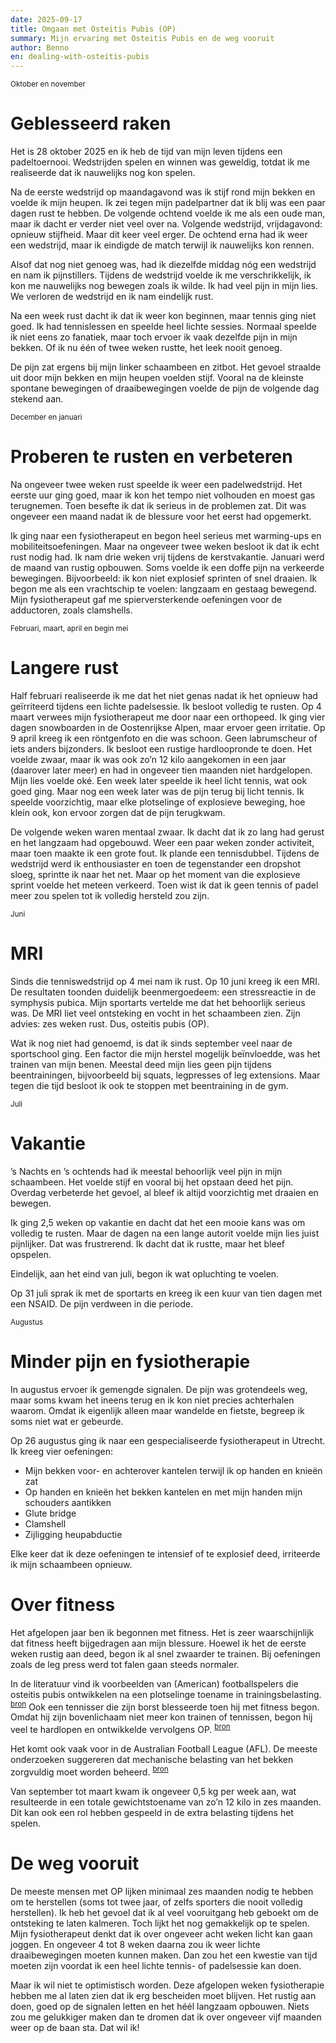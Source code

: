 ```yaml
---
date: 2025-09-17
title: Omgaan met Osteitis Pubis (OP)
summary: Mijn ervaring met Osteitis Pubis en de weg vooruit
author: Benno
en: dealing-with-osteitis-pubis
---
```


<small>Oktober en november</small>

# Geblesseerd raken

Het is 28 oktober 2025 en ik heb de tijd van mijn leven tijdens een padeltoernooi. Wedstrijden spelen en winnen was geweldig, totdat ik me realiseerde dat ik nauwelijks nog kon spelen.

Na de eerste wedstrijd op maandagavond was ik stijf rond mijn bekken en voelde ik mijn heupen. Ik zei tegen mijn padelpartner dat ik blij was een paar dagen rust te hebben. De volgende ochtend voelde ik me als een oude man, maar ik dacht er verder niet veel over na. Volgende wedstrijd, vrijdagavond: opnieuw stijfheid. Maar dit keer veel erger. De ochtend erna had ik weer een wedstrijd, maar ik eindigde de match terwijl ik nauwelijks kon rennen.

Alsof dat nog niet genoeg was, had ik diezelfde middag nóg een wedstrijd en nam ik pijnstillers. Tijdens de wedstrijd voelde ik me verschrikkelijk, ik kon me nauwelijks nog bewegen zoals ik wilde. Ik had veel pijn in mijn lies. We verloren de wedstrijd en ik nam eindelijk rust.

Na een week rust dacht ik dat ik weer kon beginnen, maar tennis ging niet goed. Ik had tennislessen en speelde heel lichte sessies. Normaal speelde ik niet eens zo fanatiek, maar toch ervoer ik vaak dezelfde pijn in mijn bekken. Of ik nu één of twee weken rustte, het leek nooit genoeg.

De pijn zat ergens bij mijn linker schaambeen en zitbot. Het gevoel straalde uit door mijn bekken en mijn heupen voelden stijf. Vooral na de kleinste spontane bewegingen of draaibewegingen voelde de pijn de volgende dag stekend aan.

<small>December en januari</small>

# Proberen te rusten en verbeteren

Na ongeveer twee weken rust speelde ik weer een padelwedstrijd. Het eerste uur ging goed, maar ik kon het tempo niet volhouden en moest gas terugnemen. Toen besefte ik dat ik serieus in de problemen zat. Dit was ongeveer een maand nadat ik de blessure voor het eerst had opgemerkt.

Ik ging naar een fysiotherapeut en begon heel serieus met warming-ups en mobiliteitsoefeningen. Maar na ongeveer twee weken besloot ik dat ik echt rust nodig had. Ik nam drie weken vrij tijdens de kerstvakantie. Januari werd de maand van rustig opbouwen. Soms voelde ik een doffe pijn na verkeerde bewegingen. Bijvoorbeeld: ik kon niet explosief sprinten of snel draaien. Ik begon me als een vrachtschip te voelen: langzaam en gestaag bewegend. Mijn fysiotherapeut gaf me spierversterkende oefeningen voor de adductoren, zoals clamshells.

<small>Februari, maart, april en begin mei</small>

# Langere rust

Half februari realiseerde ik me dat het niet genas nadat ik het opnieuw had geïrriteerd tijdens een lichte padelsessie. Ik besloot volledig te rusten. Op 4 maart verwees mijn fysiotherapeut me door naar een orthopeed. Ik ging vier dagen snowboarden in de Oostenrijkse Alpen, maar ervoer geen irritatie. Op 9 april kreeg ik een röntgenfoto en die was schoon. Geen labrumscheur of iets anders bijzonders. Ik besloot een rustige hardloopronde te doen. Het voelde zwaar, maar ik was ook zo’n 12 kilo aangekomen in een jaar (daarover later meer) en had in ongeveer tien maanden niet hardgelopen. Mijn lies voelde oké. Een week later speelde ik heel licht tennis, wat ook goed ging. Maar nog een week later was de pijn terug bij licht tennis. Ik speelde voorzichtig, maar elke plotselinge of explosieve beweging, hoe klein ook, kon ervoor zorgen dat de pijn terugkwam.

De volgende weken waren mentaal zwaar. Ik dacht dat ik zo lang had gerust en het langzaam had opgebouwd. Weer een paar weken zonder activiteit, maar toen maakte ik een grote fout. Ik plande een tennisdubbel. Tijdens de wedstrijd werd ik enthousiaster en toen de tegenstander een dropshot sloeg, sprintte ik naar het net. Maar op het moment van die explosieve sprint voelde het meteen verkeerd. Toen wist ik dat ik geen tennis of padel meer zou spelen tot ik volledig hersteld zou zijn.

<small>Juni</small>

# MRI

Sinds die tenniswedstrijd op 4 mei nam ik rust. Op 10 juni kreeg ik een MRI. De resultaten toonden duidelijk beenmergoedeem: een stressreactie in de symphysis pubica. Mijn sportarts vertelde me dat het behoorlijk serieus was. De MRI liet veel ontsteking en vocht in het schaambeen zien. Zijn advies: zes weken rust. Dus, osteitis pubis (OP).

Wat ik nog niet had genoemd, is dat ik sinds september veel naar de sportschool ging. Een factor die mijn herstel mogelijk beïnvloedde, was het trainen van mijn benen. Meestal deed mijn lies geen pijn tijdens beentrainingen, bijvoorbeeld bij squats, legpresses of leg extensions. Maar tegen die tijd besloot ik ook te stoppen met beentraining in de gym.

<small>Juli</small>

# Vakantie

’s Nachts en ’s ochtends had ik meestal behoorlijk veel pijn in mijn schaambeen. Het voelde stijf en vooral bij het opstaan deed het pijn. Overdag verbeterde het gevoel, al bleef ik altijd voorzichtig met draaien en bewegen.

Ik ging 2,5 weken op vakantie en dacht dat het een mooie kans was om volledig te rusten. Maar de dagen na een lange autorit voelde mijn lies juist pijnlijker. Dat was frustrerend. Ik dacht dat ik rustte, maar het bleef opspelen.

Eindelijk, aan het eind van juli, begon ik wat opluchting te voelen.

Op 31 juli sprak ik met de sportarts en kreeg ik een kuur van tien dagen met een NSAID. De pijn verdween in die periode.

<small>Augustus</small>

# Minder pijn en fysiotherapie

In augustus ervoer ik gemengde signalen. De pijn was grotendeels weg, maar soms kwam het ineens terug en ik kon niet precies achterhalen waarom. Omdat ik eigenlijk alleen maar wandelde en fietste, begreep ik soms niet wat er gebeurde.

Op 26 augustus ging ik naar een gespecialiseerde fysiotherapeut in Utrecht. Ik kreeg vier oefeningen:

- Mijn bekken voor- en achterover kantelen terwijl ik op handen en knieën zat
- Op handen en knieën het bekken kantelen en met mijn handen mijn schouders aantikken
- Glute bridge
- Clamshell
- Zijligging heupabductie

Elke keer dat ik deze oefeningen te intensief of te explosief deed, irriteerde ik mijn schaambeen opnieuw.

# Over fitness

Het afgelopen jaar ben ik begonnen met fitness. Het is zeer waarschijnlijk dat fitness heeft bijgedragen aan mijn blessure. Hoewel ik het de eerste weken rustig aan deed, begon ik al snel zwaarder te trainen. Bij oefeningen zoals de leg press werd tot falen gaan steeds normaler.

In de literatuur vind ik voorbeelden van (American) footballspelers die osteitis pubis ontwikkelen na een plotselinge toename in trainingsbelasting. <sup>[bron](https://www.sciencedirect.com/science/article/abs/pii/S1466853X06000964)</sup> Ook een tennisser die zijn borst blesseerde toen hij met fitness begon. Omdat hij zijn bovenlichaam niet meer kon trainen of tennissen, begon hij veel te hardlopen en ontwikkelde vervolgens OP. <sup>[bron](https://www.tennis.com.au/news/2016/12/30/kokkinakis-farewells-year-from-hell)</sup>

Het komt ook vaak voor in de Australian Football League (AFL). De meeste onderzoeken suggereren dat mechanische belasting van het bekken zorgvuldig moet worden beheerd. <sup>[bron](https://pubmed.ncbi.nlm.nih.gov/19083712/)</sup>

Van september tot maart kwam ik ongeveer 0,5 kg per week aan, wat resulteerde in een totale gewichtstoename van zo’n 12 kilo in zes maanden. Dit kan ook een rol hebben gespeeld in de extra belasting tijdens het spelen.

# De weg vooruit

De meeste mensen met OP lijken minimaal zes maanden nodig te hebben om te herstellen (soms tot twee jaar, of zelfs sporters die nooit volledig herstellen). Ik heb het gevoel dat ik al veel vooruitgang heb geboekt om de ontsteking te laten kalmeren. Toch lijkt het nog gemakkelijk op te spelen. Mijn fysiotherapeut denkt dat ik over ongeveer acht weken licht kan gaan joggen. En ongeveer 4 tot 8 weken daarna zou ik weer lichte draaibewegingen moeten kunnen maken. Dan zou het een kwestie van tijd moeten zijn voordat ik een heel lichte tennis- of padelsessie kan doen.

Maar ik wil niet te optimistisch worden. Deze afgelopen weken fysiotherapie hebben me al laten zien dat ik erg bescheiden moet blijven. Het rustig aan doen, goed op de signalen letten en het héél langzaam opbouwen. Niets zou me gelukkiger maken dan te dromen dat ik over ongeveer vijf maanden weer op de baan sta. Dat wil ik!
